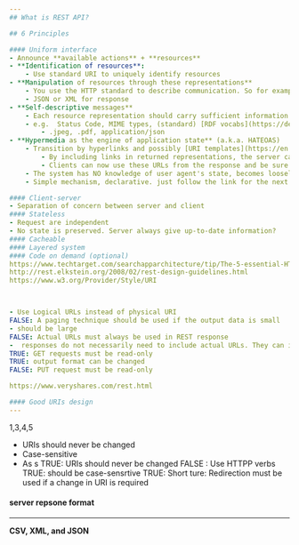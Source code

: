 ```yaml
--- 
## What is REST API?

## 6 Principles

#### Uniform interface
- Announce **available actions** + **resources**
- **Identification of resources**: 
	- Use standard URI to uniquely identify resources
- **Manipulation of resources through these representations** 
	- You use the HTTP standard to describe communication. So for example GET means that you want to retrieve data about the URI-identified resource. You can describe an operation with an HTTP method and a URI.
	- JSON or XML for response
- **Self-descriptive messages** 
	- Each resource representation should carry sufficient information to describe how to process the message. It should also provide the client the **semantics** to find the data
	- e.g.  Status Code, MIME types, (standard) [RDF vocabs](https://developer.mozilla.org/en-US/docs/Glossary/RDF) 
		- .jpeg, .pdf, application/json
- **Hypermedia as the engine of application state** (a.k.a. HATEOAS) 
	- Transition by hyperlinks and possibly [URI templates](https://en.wikipedia.org/wiki/URI_Template) 
		- By including links in returned representations, the server can remove the burden from the user-agent of **determining what actions can be taken based on the current application state**
		- Clients can now use these URLs from the response and be sure that these URLs are the latest versions.
	- The system has NO knowledge of user agent's state, becomes loosely coupled as the URLs do not require hard-coding. 
	- Simple mechanism, declarative. just follow the link for the next step

#### Client-server
- Separation of concern between server and client
#### Stateless
- Request are independent
- No state is preserved. Server always give up-to-date information? 
#### Cacheable
#### Layered system
#### Code on demand (optional)
https://www.techtarget.com/searchapparchitecture/tip/The-5-essential-HTTP-methods-in-RESTful-API-development
http://rest.elkstein.org/2008/02/rest-design-guidelines.html
https://www.w3.org/Provider/Style/URI



- Use Logical URLs instead of physical URI
FALSE: A paging technique should be used if the output data is small
- should be large
FALSE: Actual URLs must always be used in REST response
-  responses do not necessarily need to include actual URLs. They can include resource identifiers or other data
TRUE: GET requests must be read-only
TRUE: output format can be changed
FALSE: PUT request must be read-only

https://www.veryshares.com/rest.html

#### Good URIs design
---
```

1,3,4,5
- URIs should never be changed
- Case-sensitive
- As s
TRUE: URIs should never be changed
FALSE : Use HTTPP verbs
TRUE: should be case-sensrtive
TRUE: Short
ture: Redirection must be used if a change in URI is required

#### server repsone format
---
**CSV, XML, and JSON**